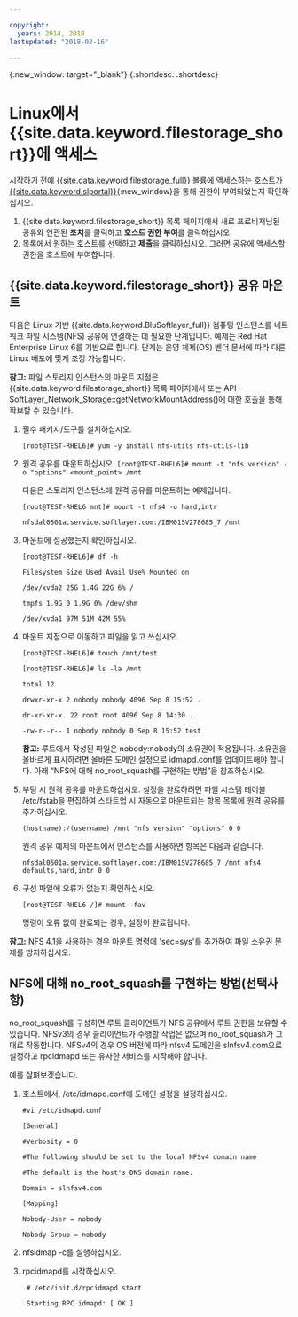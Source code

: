 ```yaml
---

copyright:
  years: 2014, 2018
lastupdated: "2018-02-16"

---
```

{:new_window: target="_blank"}
{:shortdesc: .shortdesc}

# Linux에서 {{site.data.keyword.filestorage_short}}에 액세스

시작하기 전에 {{site.data.keyword.filestorage_full}} 볼륨에 액세스하는 호스트가 [{{site.data.keyword.slportal}}](https://control.softlayer.com/){:new_window}을 통해 권한이 부여되었는지 확인하십시오. 

1. {{site.data.keyword.filestorage_short}} 목록 페이지에서 새로 프로비저닝된 공유와 연관된 **조치**를 클릭하고 **호스트 권한 부여**를 클릭하십시오. 
2. 목록에서 원하는 호스트를 선택하고 **제출**을 클릭하십시오. 그러면 공유에 액세스할 권한을 호스트에 부여합니다. 

## {{site.data.keyword.filestorage_short}} 공유 마운트

다음은 Linux 기반 {{site.data.keyword.BluSoftlayer_full}} 컴퓨팅 인스턴스를 네트워크 파일 시스템(NFS) 공유에 연결하는 데 필요한 단계입니다. 예제는 Red Hat Enterprise Linux 6를 기반으로 합니다. 단계는 운영 체제(OS) 벤더 문서에 따라 다른 Linux 배포에 맞게 조정 가능합니다. 

**참고:** 파일 스토리지 인스턴스의 마운트 지점은 {{site.data.keyword.filestorage_short}} 목록 페이지에서 또는 API - SoftLayer_Network_Storage::getNetworkMountAddress()에 대한 호출을 통해 확보할 수 있습니다. 

1. 필수 패키지/도구를 설치하십시오. 

    `[root@TEST-RHEL6]# yum -y install nfs-utils nfs-utils-lib
    `
2. 원격 공유를 마운트하십시오.
    `[root@TEST-RHEL6]# mount -t "nfs version" -o "options" <mount_point> /mnt`
    
    다음은 스토리지 인스턴스에 원격 공유를 마운트하는 예제입니다. 
    
    `[root@TEST-RHEL6 mnt]# mount -t nfs4 -o hard,intr`
    
    `nfsdal0501a.service.softlayer.com:/IBM01SV278685_7 /mnt`
 
3. 마운트에 성공했는지 확인하십시오. 

    `[root@TEST-RHEL6]# df -h`
    
    `Filesystem Size Used Avail Use% Mounted on`
    
    `/dev/xvda2 25G 1.4G 22G 6% /`
    
    `tmpfs 1.9G 0 1.9G 0% /dev/shm`
    
    `/dev/xvda1 97M 51M 42M 55%`
    
4. 마운트 지점으로 이동하고 파일을 읽고 쓰십시오. 

    `[root@TEST-RHEL6]# touch /mnt/test`
    
    `[root@TEST-RHEL6]# ls -la /mnt`
    
    `total 12`
    
    `drwxr-xr-x 2 nobody nobody 4096 Sep 8 15:52 .`
    
    `dr-xr-xr-x. 22 root root 4096 Sep 8 14:30 ..`
    
    `-rw-r--r-- 1 nobody nobody 0 Sep 8 15:52 test`

    **참고:** 루트에서 작성된 파일은 nobody:nobody의 소유권이 적용됩니다. 소유권을 올바르게 표시하려면 올바른 도메인 설정으로 idmapd.conf를 업데이트해야 합니다. 아래 “NFS에 대해 no_root_squash를 구현하는 방법”을 참조하십시오. 
    
5. 부팅 시 원격 공유를 마운트하십시오. 설정을 완료하려면 파일 시스템 테이블 /etc/fstab을 편집하여 스타트업 시 자동으로 마운트되는 항목 목록에 원격 공유를 추가하십시오. 

    `(hostname):/(username) /mnt "nfs version" "options" 0 0`
    
    원격 공유 예제의 마운트에서 인스턴스를 사용하면 항목은 다음과 같습니다. 
    
    `nfsdal0501a.service.softlayer.com:/IBM01SV278685_7 /mnt nfs4 defaults,hard,intr 0 0`
    
6.  구성 파일에 오류가 없는지 확인하십시오. 

    `[root@TEST-RHEL6 /]# mount -fav`
    
    명령이 오류 없이 완료되는 경우, 설정이 완료됩니다. 

**참고:** NFS 4.1을 사용하는 경우 마운트 명령에 'sec=sys'를 추가하여 파일 소유권 문제를 방지하십시오. 

 
## NFS에 대해 no_root_squash를 구현하는 방법(선택사항)

no_root_squash를 구성하면 루트 클라이언트가 NFS 공유에서 루트 권한을 보유할 수 있습니다. NFSv3의 경우 클라이언트가 수행할 작업은 없으며 no_root_squash가 그대로 작동합니다.
NFSv4의 경우 OS 버전에 따라 nfsv4 도메인을 slnfsv4.com으로 설정하고 rpcidmapd 또는 유사한 서비스를 시작해야 합니다. 

예를 살펴보겠습니다. 

1. 호스트에서, /etc/idmapd.conf에 도메인 설정을 설정하십시오. 

    `#vi /etc/idmapd.conf`
    
    `[General]`
    
    `#Verbosity = 0`
    
    `#The following should be set to the local NFSv4 domain name`
    
    `#The default is the host's DNS domain name.`
    
    `Domain = slnfsv4.com`
    
    `[Mapping]`
    
    `Nobody-User = nobody`
    
    `Nobody-Group = nobody`
    
2. nfsidmap -c를 실행하십시오. 
3. rpcidmapd를 시작하십시오. 

   ` # /etc/init.d/rpcidmapd start`
   
   ` Starting RPC idmapd: [ OK ]`
